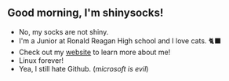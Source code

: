 ## Good morning, I'm shinysocks!
- No, my socks are not shiny.
- I'm a Junior at Ronald Reagan High school and I love cats. 🐈‍⬛
- Check out my [website](https://shinysocks.net) to learn more about me!
- Linux forever!
- Yea, I still hate Github. (*microsoft is evil*)

